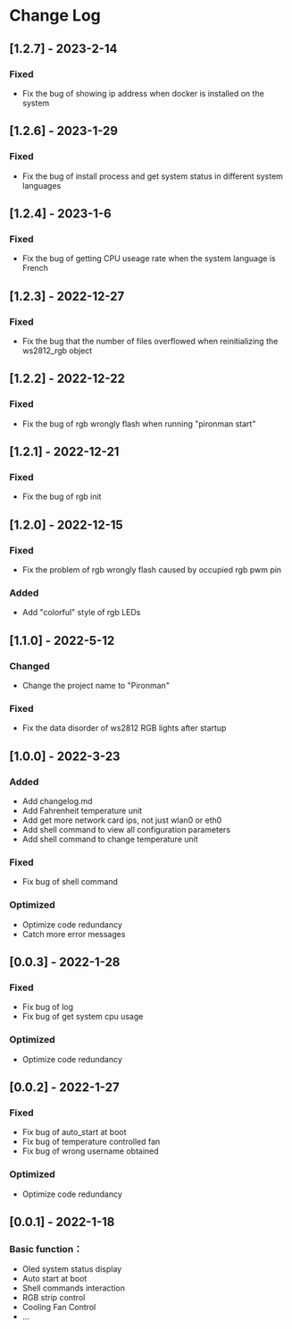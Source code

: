 # Change Log

## [1.2.7] - 2023-2-14

### Fixed
- Fix the bug of showing ip address when docker is installed on the system


## [1.2.6] - 2023-1-29

### Fixed
- Fix the bug of install process and get system status in different system languages


## [1.2.4] - 2023-1-6

### Fixed
- Fix the bug of getting CPU useage rate when the system language is French


## [1.2.3] - 2022-12-27

### Fixed
- Fix the bug that the number of files overflowed when reinitializing the ws2812_rgb object

## [1.2.2] - 2022-12-22

### Fixed
- Fix the bug of rgb wrongly flash when running "pironman start"


## [1.2.1] - 2022-12-21

### Fixed
- Fix the bug of rgb init


## [1.2.0] - 2022-12-15

### Fixed
- Fix the problem of rgb wrongly flash caused by occupied rgb pwm pin

### Added
- Add "colorful" style of rgb LEDs

## [1.1.0] - 2022-5-12

### Changed
- Change the project name to "Pironman"


### Fixed
- Fix the data disorder of ws2812 RGB lights after startup


## [1.0.0] - 2022-3-23

### Added
- Add changelog.md
- Add Fahrenheit temperature unit
- Add get more network card ips, not just wlan0 or eth0
- Add shell command to view all configuration parameters
- Add shell command to change temperature unit

### Fixed
- Fix bug of shell command

### Optimized
- Optimize code redundancy
- Catch more error messages


## [0.0.3] - 2022-1-28

### Fixed
- Fix bug of log
- Fix bug of get system cpu usage

### Optimized
- Optimize code redundancy


## [0.0.2] - 2022-1-27

### Fixed
- Fix bug of auto_start at boot
- Fix bug of temperature controlled fan
- Fix bug of wrong username obtained

### Optimized
- Optimize code redundancy


## [0.0.1] - 2022-1-18

### Basic function：
- Oled system status display
- Auto start at boot
- Shell commands interaction
- RGB strip control
- Cooling Fan Control
- ...

